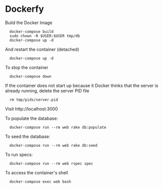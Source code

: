 # Dockerfy

Build the Docker Image

```
  docker-compose build
  sudo chown -R $USER:$USER tmp/db
  docker-compose up -d
```

And restart the container (detached)

```
  docker-compose up -d
```

To stop the container

```
  docker-compose down
```

If the container does not start up because it Docker thinks that the server is already running,
delete the server PID file

```
  rm tmp/pids/server.pid
```

Visit http://localhost:3000

To populate the database:

```
  docker-compose run --rm web rake db:populate
```

To seed the database:

```
  docker-compose run --rm web rake db:seed
```

To run specs:

```
  docker-compose run --rm web rspec spec
```

To access the container's shell

```
  docker-compose exec web bash
```
